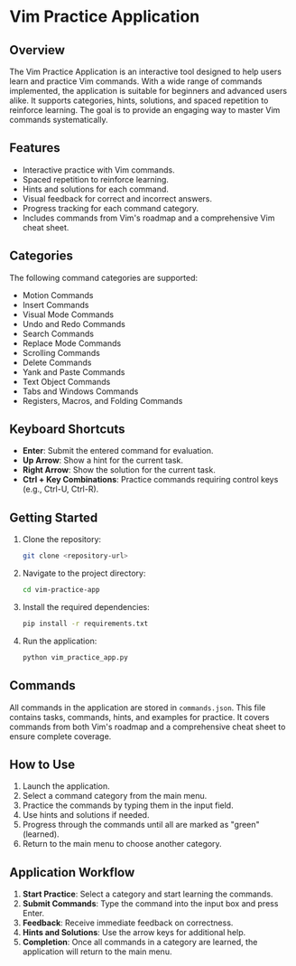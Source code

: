 # Vim Practice Application

## Overview
The Vim Practice Application is an interactive tool designed to help users learn and practice Vim commands. With a wide range of commands implemented, the application is suitable for beginners and advanced users alike. It supports categories, hints, solutions, and spaced repetition to reinforce learning. The goal is to provide an engaging way to master Vim commands systematically.

## Features
- Interactive practice with Vim commands.
- Spaced repetition to reinforce learning.
- Hints and solutions for each command.
- Visual feedback for correct and incorrect answers.
- Progress tracking for each command category.
- Includes commands from Vim's roadmap and a comprehensive Vim cheat sheet.

## Categories
The following command categories are supported:
- Motion Commands
- Insert Commands
- Visual Mode Commands
- Undo and Redo Commands
- Search Commands
- Replace Mode Commands
- Scrolling Commands
- Delete Commands
- Yank and Paste Commands
- Text Object Commands
- Tabs and Windows Commands
- Registers, Macros, and Folding Commands

## Keyboard Shortcuts
- **Enter**: Submit the entered command for evaluation.
- **Up Arrow**: Show a hint for the current task.
- **Right Arrow**: Show the solution for the current task.
- **Ctrl + Key Combinations**: Practice commands requiring control keys (e.g., Ctrl-U, Ctrl-R).

## Getting Started
1. Clone the repository:
   ```bash
   git clone <repository-url>
   ```
2. Navigate to the project directory:
   ```bash
   cd vim-practice-app
   ```
3. Install the required dependencies:
   ```bash
   pip install -r requirements.txt
   ```
4. Run the application:
   ```bash
   python vim_practice_app.py
   ```

## Commands
All commands in the application are stored in `commands.json`. This file contains tasks, commands, hints, and examples for practice. It covers commands from both Vim's roadmap and a comprehensive cheat sheet to ensure complete coverage.

## How to Use
1. Launch the application.
2. Select a command category from the main menu.
3. Practice the commands by typing them in the input field.
4. Use hints and solutions if needed.
5. Progress through the commands until all are marked as "green" (learned).
6. Return to the main menu to choose another category.

## Application Workflow
1. **Start Practice**: Select a category and start learning the commands.
2. **Submit Commands**: Type the command into the input box and press Enter.
3. **Feedback**: Receive immediate feedback on correctness.
4. **Hints and Solutions**: Use the arrow keys for additional help.
5. **Completion**: Once all commands in a category are learned, the application will return to the main menu.
